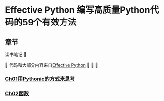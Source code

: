 # Effective Python 编写高质量Python代码的59个有效方法

## 章节

读书笔记 :book:

:rocket: 代码和大部分内容来自[Effective Python](https://book.douban.com/subject/26709315/) :clap: :clap: :clap:

### [Ch01用Pythonic的方式来思考](./ch01/readme.md) 

### [Ch02函数](./ch02/readme.md)